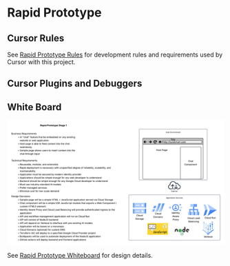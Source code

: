# Rapid Prototype

## Cursor Rules
See [Rapid Prototype Rules](.cursor/rules/rapid-prototype-rules.mdc) for development rules and requirements used by Cursor with this project.

## Cursor Plugins and Debuggers

## White Board
![Rapid Prototype Whiteboard](rapid-prototype-whiteboard.png)

See [Rapid Prototype Whiteboard](rapid-prototype-whiteboard.md) for design details.

